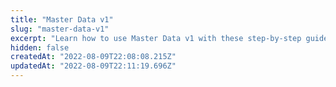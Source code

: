 ```yaml
---
title: "Master Data v1"
slug: "master-data-v1"
excerpt: "Learn how to use Master Data v1 with these step-by-step guides."
hidden: false
createdAt: "2022-08-09T22:08:08.215Z"
updatedAt: "2022-08-09T22:11:19.696Z"
---
```


<Flex>

<WhatsNextCard
title="Querying documents in Master Data v1"
description="Learn how queries in VTEX Master Data v1 work"
linkTo="https://developers.vtex.com/docs/guides/querying-documents-in-master-data-v1"
linkTitle="See more"
/>

<WhatsNextCard
title="Search and scroll API queries"
description="Learn the main differences between search and scroll endpoints."
linkTo="https://developers.vtex.com/docs/guides/search-and-scroll-api-queries"
linkTitle="See more"
/>

<WhatsNextCard
title="Setting Up Newsletter opt-in with Master Data v1"
description="Learn how to configure newsletter subscriptions with Master Data v1."
linkTo="https://developers.vtex.com/docs/guides/newsletter-inclusion-master-data-v1"
linkTitle="See more"
/>

<WhatsNextCard
title="Uploading files to Master Data"
description="Learn how to upload files to Master Data v1."
linkTo="https://developers.vtex.com/docs/guides/uploading-files-to-master-data"
linkTitle="See more"
/>

</Flex>
